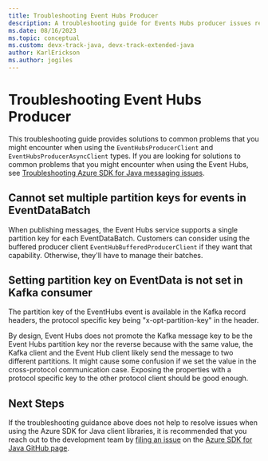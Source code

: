 ```yaml
---
title: Troubleshooting Event Hubs Producer
description: A troubleshooting guide for Events Hubs producer issues related to using the Azure SDK for Java
ms.date: 08/16/2023
ms.topic: conceptual
ms.custom: devx-track-java, devx-track-extended-java
author: KarlErickson
ms.author: jogiles
---
```


# Troubleshooting Event Hubs Producer

This troubleshooting guide provides solutions to common problems that you might encounter when using the `EventHubsProducerClient` and `EventHubsProducerAsyncClient` types. If you are looking for solutions to common problems that you might encounter when using the Event Hubs, see [Troubleshooting Azure SDK for Java messaging issues](troubleshooting-messaging-overview.md).

## Cannot set multiple partition keys for events in EventDataBatch

When publishing messages, the Event Hubs service supports a single partition key for each EventDataBatch. Customers can consider using the buffered producer client `EventHubBufferedProducerClient` if they want that capability. Otherwise, they'll have to manage their batches.

## Setting partition key on EventData is not set in Kafka consumer

The partition key of the EventHubs event is available in the Kafka record headers, the protocol specific key being "x-opt-partition-key" in the header.

By design, Event Hubs does not promote the Kafka message key to be the Event Hubs partition key nor the reverse because with the same value, the Kafka client and the Event Hub client likely send the message to two different partitions. It might cause some confusion if we set the value in the cross-protocol communication case. Exposing the properties with a protocol specific key to the other protocol client should be good enough.

## Next Steps

If the troubleshooting guidance above does not help to resolve issues when using the Azure SDK for Java client libraries, it is recommended that you reach out to the development team by [filing an issue][azsdkjava_github_repo_new_issue] on the [Azure SDK for Java GitHub page][azsdkjava_github_repo].

<!-- LINKS -->
[azsdkjava_github_repo]: https://github.com/Azure/azure-sdk-for-java
[azsdkjava_github_repo_new_issue]: https://github.com/Azure/azure-sdk-for-java/issues/new/choose

